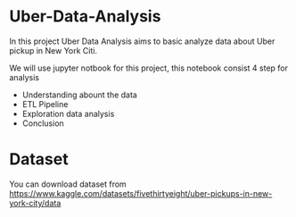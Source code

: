 # Uber-Data-Analysis
In this project Uber Data Analysis aims to basic analyze data about Uber pickup in New York Citi.

We will use jupyter notbook for this project, this notebook consist 4 step for analysis
* Understanding abount the data
* ETL Pipeline
* Exploration data analysis
* Conclusion 

# Dataset
You can download dataset from https://www.kaggle.com/datasets/fivethirtyeight/uber-pickups-in-new-york-city/data

